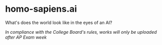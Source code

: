 # homo-sapiens.ai
What's does the world look like in the eyes of an AI?

*In compliance with the College Board's rules, works will only be uploaded after AP Exam week*
